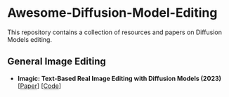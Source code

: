 # Awesome-Diffusion-Model-Editing
This repository contains a collection of resources and papers on Diffusion Models editing.

## General Image Editing
- **Imagic: Text-Based Real Image Editing with Diffusion Models (2023)** \
  [[Paper](https://arxiv.org/pdf/2210.09276)] [[Code](https://imagic-editing.github.io/)] 
  
  
